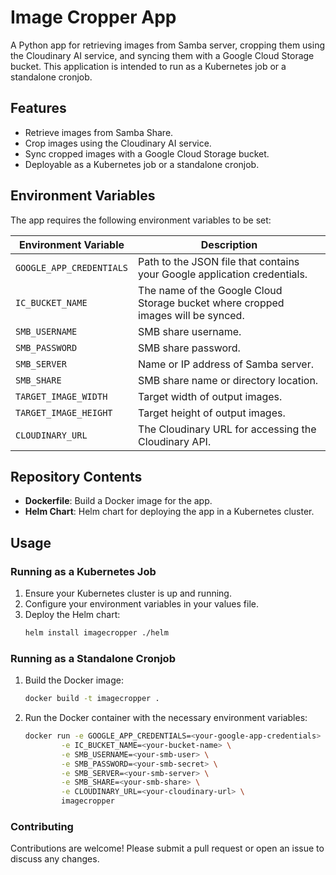 # Image Cropper App

A Python app for retrieving images from Samba server, cropping them using the Cloudinary AI service, and syncing them with a Google Cloud Storage bucket. This application is intended to run as a Kubernetes job or a standalone cronjob.

## Features

- Retrieve images from Samba Share.
- Crop images using the Cloudinary AI service.
- Sync cropped images with a Google Cloud Storage bucket.
- Deployable as a Kubernetes job or a standalone cronjob.

## Environment Variables

The app requires the following environment variables to be set:

| Environment Variable     | Description                                                                      |
|--------------------------|----------------------------------------------------------------------------------|
| `GOOGLE_APP_CREDENTIALS` | Path to the JSON file that contains your Google application credentials.         |
| `IC_BUCKET_NAME`         | The name of the Google Cloud Storage bucket where cropped images will be synced. |
| `SMB_USERNAME`           | SMB share username.                                                              |
| `SMB_PASSWORD`           | SMB share password.                                                              |
| `SMB_SERVER`             | Name or IP address of Samba server.                                              |
| `SMB_SHARE`              | SMB share name or directory location.                                            |
| `TARGET_IMAGE_WIDTH`     | Target width of output images.                                                   |
| `TARGET_IMAGE_HEIGHT`    | Target height of output images.                                                  |
| `CLOUDINARY_URL`         | The Cloudinary URL for accessing the Cloudinary API.                             |

## Repository Contents

- **Dockerfile**: Build a Docker image for the app.
- **Helm Chart**: Helm chart for deploying the app in a Kubernetes cluster.

## Usage

### Running as a Kubernetes Job

1. Ensure your Kubernetes cluster is up and running.
2. Configure your environment variables in your values file.
3. Deploy the Helm chart:
   ```sh
   helm install imagecropper ./helm

### Running as a Standalone Cronjob

1. Build the Docker image:
   ```sh
   docker build -t imagecropper .

2. Run the Docker container with the necessary environment variables:
   ```sh
   docker run -e GOOGLE_APP_CREDENTIALS=<your-google-app-credentials> \
           -e IC_BUCKET_NAME=<your-bucket-name> \
           -e SMB_USERNAME=<your-smb-user> \
           -e SMB_PASSWORD=<your-smb-secret> \
           -e SMB_SERVER=<your-smb-server> \
           -e SMB_SHARE=<your-smb-share> \
           -e CLOUDINARY_URL=<your-cloudinary-url> \
           imagecropper

### Contributing
Contributions are welcome! Please submit a pull request or open an issue to discuss any changes.
